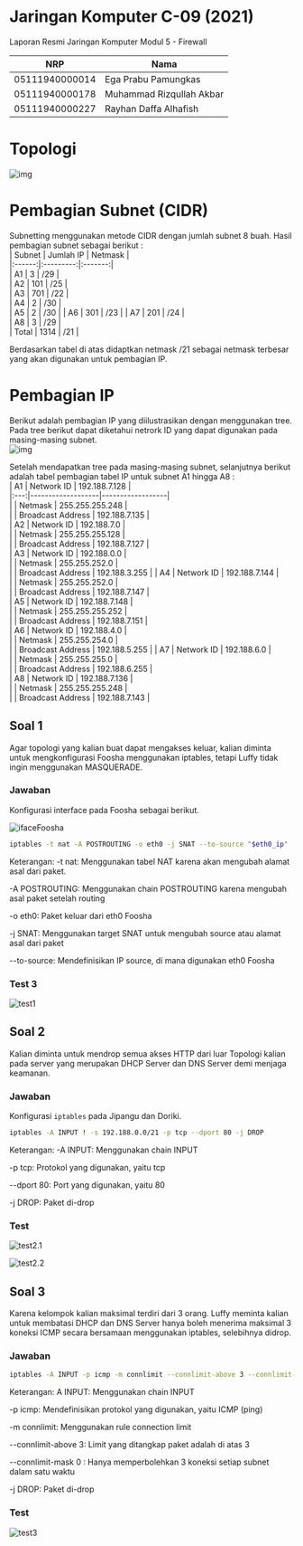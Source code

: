 # Jaringan Komputer C-09 (2021)
Laporan Resmi Jaringan Komputer Modul 5 - Firewall

NRP              | Nama
-----------------|-----------
05111940000014   | Ega Prabu Pamungkas
05111940000178   | Muhammad Rizqullah Akbar
05111940000227   | Rayhan Daffa Alhafish

# Topologi 
![img](https://github.com/rayhandaffa/Jarkom-Modul-5-C09-2021/blob/main/img/topologi.jpeg) <br>

# Pembagian Subnet (CIDR)
Subnetting menggunakan metode CIDR dengan jumlah subnet 8 buah. Hasil pembagian subnet sebagai berikut : <br> 
| Subnet | Jumlah IP | Netmask |	
|:------:|:---------:|:-------:|	
|   A1   |    3   |   /29   |	
|   A2   |    101    |   /25   |	
|   A3   |     701     |   /22   |	
|   A4   |      2  |   /30   |	
|   A5   |     2    |   /30   |	
|   A6   |    301   |   /23   |	
|   A7   |     201     |   /24   |	
|   A8   |    3    |   /29  |	
|  Total   |    1314    |   /21  | <br>

Berdasarkan tabel di atas didaptkan netmask /21 sebagai netmask terbesar yang akan digunakan untuk pembagian IP.

# Pembagian IP 
Berikut adalah pembagian IP yang diilustrasikan dengan menggunakan tree. Pada tree berikut dapat diketahui netrork ID yang dapat digunakan pada masing-masing subnet. <br> 
![img](https://github.com/rayhandaffa/Jarkom-Modul-5-C09-2021/blob/main/img/tree_ip.jpeg) <br> 

Setelah mendapatkan tree pada masing-masing subnet, selanjutnya berikut adalah tabel pembagian tabel IP untuk subnet A1 hingga A8 : <br> 
|  A1 | Network ID        | 192.188.7.128    |	
|:---:|-------------------|------------------|	
|     | Netmask           | 255.255.255.248  |	
|     | Broadcast Address | 192.188.7.135    |	
|  A2 | Network ID        | 192.188.7.0      |	
|     | Netmask           | 255.255.255.128  |	
|     | Broadcast Address | 192.188.7.127       |	
|  A3 | Network ID        | 192.188.0.0        |	
|     | Netmask           | 255.255.252.0    |	
|     | Broadcast Address | 192.188.3.255     |	
|  A4 | Network ID        | 192.188.7.144       |	
|     | Netmask           | 255.255.252.0    |	
|     | Broadcast Address | 192.188.7.147      |	
|  A5 | Network ID        | 192.188.7.148        |	
|     | Netmask           | 255.255.255.252  |	
|     | Broadcast Address | 192.188.7.151       |	
|  A6 | Network ID        | 192.188.4.0        |	
|     | Netmask           | 255.255.254.0    |	
|     | Broadcast Address | 192.188.5.255     |	
|  A7 | Network ID        | 192.188.6.0        |	
|     | Netmask           | 255.255.255.0    |	
|     | Broadcast Address | 192.188.6.255      |	
|  A8 | Network ID        | 192.188.7.136       |	
|     | Netmask           | 255.255.255.248  |	
|     | Broadcast Address | 192.188.7.143      |

## Soal 1
Agar topologi yang kalian buat dapat mengakses keluar, kalian diminta untuk mengkonfigurasi Foosha menggunakan iptables, tetapi Luffy tidak ingin menggunakan MASQUERADE.

### Jawaban
Konfigurasi interface pada Foosha sebagai berikut.

![ifaceFoosha](/img/interfaces-foosha.jpeg)

```bash
iptables -t nat -A POSTROUTING -o eth0 -j SNAT --to-source "$eth0_ip"
```

Keterangan:
-t nat: Menggunakan tabel NAT karena akan mengubah alamat asal dari paket.

-A POSTROUTING: Menggunakan chain POSTROUTING karena mengubah asal paket setelah routing

-o eth0: Paket keluar dari eth0 Foosha

-j SNAT: Menggunakan target SNAT untuk mengubah source atau alamat asal dari paket

--to-source: Mendefinisikan IP source, di mana digunakan eth0 Foosha

### Test 3

![test1](/img/1-pingkeluar-cipher.jpeg)

## Soal 2
Kalian diminta untuk mendrop semua akses HTTP dari luar Topologi kalian pada server yang merupakan DHCP Server dan DNS Server demi menjaga keamanan.

### Jawaban
Konfigurasi `iptables` pada Jipangu dan Doriki.

```bash
iptables -A INPUT ! -s 192.188.0.0/21 -p tcp --dport 80 -j DROP
```

Keterangan:
-A INPUT: Menggunakan chain INPUT

-p tcp: Protokol yang digunakan, yaitu tcp

--dport 80: Port yang digunakan, yaitu 80

-j DROP: Paket di-drop

### Test

![test2.1](/img/2-1-nmap-doriki.jpeg)

![test2.2](/img/2-2-nmap-jipangu.jpeg)

## Soal 3
Karena kelompok kalian maksimal terdiri dari 3 orang. Luffy meminta kalian untuk membatasi DHCP dan DNS Server hanya boleh menerima maksimal 3 koneksi ICMP secara bersamaan menggunakan iptables, selebihnya didrop.

### Jawaban

```bash
iptables -A INPUT -p icmp -m connlimit --connlimit-above 3 --connlimit-mask 0 -j DROP
```

Keterangan:
A INPUT: Menggunakan chain INPUT

-p icmp: Mendefinisikan protokol yang digunakan, yaitu ICMP (ping)

-m connlimit: Menggunakan rule connection limit

--connlimit-above 3: Limit yang ditangkap paket adalah di atas 3

--connlimit-mask 0 : Hanya memperbolehkan 3 koneksi setiap subnet dalam satu waktu

-j DROP: Paket di-drop

### Test

![test3](/img/3-ping4client.jpeg)